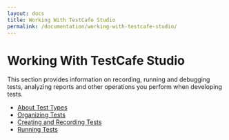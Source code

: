 ```yaml
---
layout: docs
title: Working With TestCafe Studio
permalink: /documentation/working-with-testcafe-studio/
---
```

# Working With TestCafe Studio

This section provides information on recording, running and debugging tests, analyzing reports and other operations you perform when developing tests.

* [About Test Types](about-test-types.md)
* [Organizing Tests](organizing-tests.md)
* [Creating and Recording Tests](creating-and-recording-tests/README.md)
* [Running Tests](running-tests/README.md)